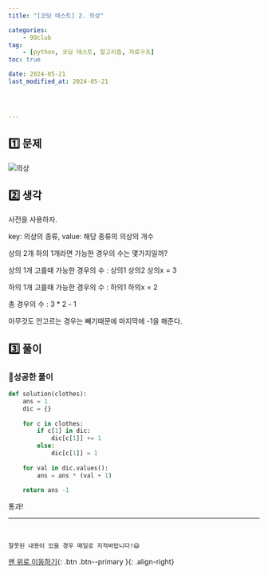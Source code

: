 ```yaml
---
title: "[코딩 테스트] 2. 의상"

categories: 
    - 99club
tag: 
    - [python, 코딩 테스트, 알고리즘, 자료구조]
toc: true

date: 2024-05-21
last_modified_at: 2024-05-21




---
```


## 1️⃣ 문제

![의상]({{site.url}}\images\2024-05-21-99club_2\의상.png)

## 2️⃣ 생각

사전을 사용하자.

key: 의상의 종류, value: 해당 종류의 의상의 개수

상의 2개 하의 1개라면 가능한 경우의 수는 몇가지일까?

상의 1개 고를때 가능한 경우의 수 : 상의1 상의2 상의x = 3

하의 1개 고를때 가능한 경우의 수 : 하의1 하의x = 2

총 경우의 수 : 3 * 2 - 1

아무것도 안고르는 경우는 빼기때문에 마지막에 -1을 해준다.



## 3️⃣ 풀이

### 🔸성공한 풀이

```python
def solution(clothes):
    ans = 1
    dic = {}
    
    for c in clothes:
        if c[1] in dic:
            dic[c[1]] += 1
        else:
            dic[c[1]] = 1
    
    for val in dic.values():
        ans = ans * (val + 1)
        
    return ans -1
```

통과!


***

<br>

    잘못된 내용이 있을 경우 메일로 지적바랍니다!😄

[맨 위로 이동하기](#){: .btn .btn--primary }{: .align-right}